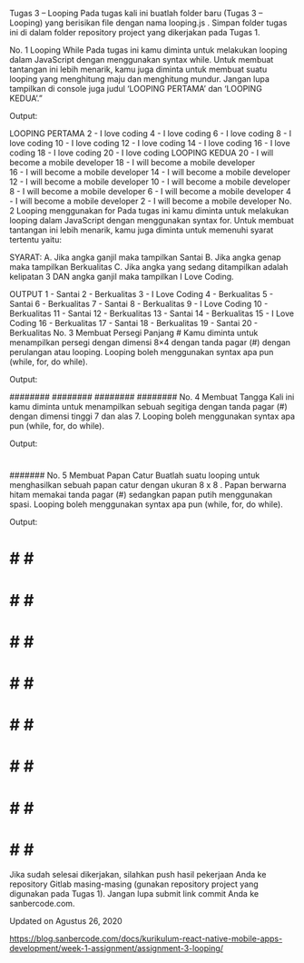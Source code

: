 Tugas 3 – Looping
Pada tugas kali ini buatlah folder baru (Tugas 3 – Looping) yang berisikan file dengan nama looping.js . Simpan folder tugas ini di dalam folder repository project yang dikerjakan pada Tugas 1.

No. 1 Looping While 
Pada tugas ini kamu diminta untuk melakukan looping dalam JavaScript dengan menggunakan syntax while. Untuk membuat tantangan ini lebih menarik, kamu juga diminta untuk membuat suatu looping yang menghitung maju dan menghitung mundur. Jangan lupa tampilkan di console juga judul ‘LOOPING PERTAMA’ dan ‘LOOPING KEDUA’.”

Output:

LOOPING PERTAMA
2 - I love coding
4 - I love coding
6 - I love coding
8 - I love coding
10 - I love coding
12 - I love coding
14 - I love coding
16 - I love coding
18 - I love coding
20 - I love coding
LOOPING KEDUA
20 - I will become a mobile developer
18 - I will become a mobile developer                                                                              
16 - I will become a mobile developer
14 - I will become a mobile developer
12 - I will become a mobile developer
10 - I will become a mobile developer
8 - I will become a mobile developer
6 - I will become a mobile developer
4 - I will become a mobile developer
2 - I will become a mobile developer
No. 2 Looping menggunakan for
Pada tugas ini kamu diminta untuk melakukan looping dalam JavaScript dengan menggunakan syntax for. Untuk membuat tantangan ini lebih menarik, kamu juga diminta untuk memenuhi syarat tertentu yaitu:

SYARAT:
A. Jika angka ganjil maka tampilkan Santai
B. Jika angka genap maka tampilkan Berkualitas
C. Jika angka yang sedang ditampilkan adalah kelipatan 3 DAN angka ganjil maka tampilkan I Love Coding.

OUTPUT 
1 - Santai
2 - Berkualitas
3 - I Love Coding 
4 - Berkualitas
5 - Santai
6 - Berkualitas
7 - Santai
8 - Berkualitas
9 - I Love Coding
10 - Berkualitas
11 - Santai
12 - Berkualitas
13 - Santai
14 - Berkualitas
15 - I Love Coding
16 - Berkualitas
17 - Santai
18 - Berkualitas
19 - Santai
20 - Berkualitas
No. 3 Membuat Persegi Panjang #
Kamu diminta untuk menampilkan persegi dengan dimensi 8×4 dengan tanda pagar (#) dengan perulangan atau looping. Looping boleh menggunakan syntax apa pun (while, for, do while).

Output:

########
########
########
######## 
No. 4 Membuat Tangga 
Kali ini kamu diminta untuk menampilkan sebuah segitiga dengan tanda pagar (#) dengan dimensi tinggi 7 dan alas 7. Looping boleh menggunakan syntax apa pun (while, for, do while).

Output:

#
##
###
####
#####
######
#######
No. 5 Membuat Papan Catur
Buatlah suatu looping untuk menghasilkan sebuah papan catur dengan ukuran 8 x 8 . Papan berwarna hitam memakai tanda pagar (#) sedangkan papan putih menggunakan spasi. Looping boleh menggunakan syntax apa pun (while, for, do while).

Output:

 # # # #
# # # # 
 # # # #
# # # # 
 # # # #
# # # # 
 # # # #
# # # # 
Jika sudah selesai dikerjakan, silahkan push hasil pekerjaan Anda ke repository Gitlab masing-masing (gunakan repository project yang digunakan pada Tugas 1). Jangan lupa submit link commit Anda ke sanbercode.com.

Updated on Agustus 26, 2020

https://blog.sanbercode.com/docs/kurikulum-react-native-mobile-apps-development/week-1-assignment/assignment-3-looping/